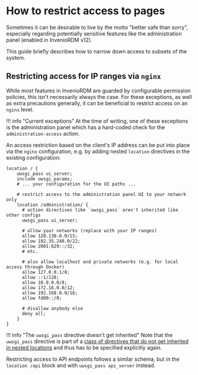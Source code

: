 # How to restrict access to pages

Sometimes it can be desirable to live by the motto "better safe than sorry", especially regarding potentially sensitive features like the administration panel (enabled in InvenioRDM v12).

This guide briefly describes how to narrow down access to subsets of the system.


## Restricting access for IP ranges via `nginx`

While most features in InvenioRDM are guarded by configurable permission policies, this isn't necessarily always the case.
For these exceptions, as well as extra precautions generally, it can be beneficial to restrict access on an `nginx` level.

!!! info "Current exceptions"
    At the time of writing, one of these exceptions is the administration panel which has a hard-coded check for the `administration-access` action.

An access restriction based on the client's IP address can be put into place via the `nginx` configuration, e.g. by adding nested `location` directives in the existing configuration:

```nginx
location / {
    uwsgi_pass ui_server;
    include uwsgi_params;
    # ... your configuration for the UI paths ...

    # restrict access to the administration panel UI to your network only
    location /administration/ {
      # action directives like `uwsgi_pass` aren't inherited like other configs
      uwsgi_pass ui_server;

      # allow your networks (replace with your IP ranges)
      allow 128.130.0.0/15;
      allow 192.35.240.0/22;
      allow 2001:629::/32;
      # etc.

      # also allow localhost and private networks (e.g. for local access through Docker)
      allow 127.0.0.1/8;
      allow ::1/128;
      allow 10.0.0.0/8;
      allow 172.16.0.0/12;
      allow 192.168.0.0/16;
      allow fd00::/8;

      # disallow anybody else
      deny all;
    }
}
```

!!! info "The `uwsgi_pass` directive doesn't get inherited"
    Note that the `uwsgi_pass` directive is part of a [class of directives that do not get inherited in nested locations](https://forum.nginx.org/read.php?2,243488,243488) and thus has to be specified explicitly again.

Restricting access to API endpoints follows a similar schema, but in the `location /api` block and with `uwsgi_pass api_server` instead.
